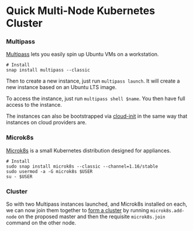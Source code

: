 # Quick Multi-Node Kubernetes Cluster

### Multipass

[Multipass](https://multipass.run/) lets you easily spin up Ubuntu VMs on a workstation. 

```
# Install
snap install multipass --classic
```

Then to create a new instance, just run `multipass launch`. It will create a new instance based on an Ubuntu LTS image. 

To access the instance, just run `multipass shell $name`. You then have full access to the instance. 

The instances can also be bootstrapped via [cloud-init](https://cloud-init.io/) in the same way that instances on cloud providers are.

### Microk8s

[Microk8s](https://microk8s.io) is a small Kubernetes distribution designed for appliances. 

```
# Install
sudo snap install microk8s --classic --channel=1.16/stable
sudo usermod -a -G microk8s $USER
su - $USER
```

### Cluster

So with two Multipass instances launched, and Microk8s installed on each, we can now join them together to [form a cluster](https://microk8s.io/docs/clustering) by running `microk8s.add-node` on the proposed master and then the requisite `microk8s.join` command on the other node. 

